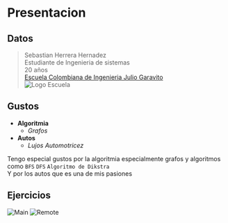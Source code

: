 # Presentacion
## Datos
>Sebastian Herrera Hernadez\
>Estudiante de Ingenieria de sistemas\
>20 años\
>[Escuela Colombiana de Ingenieria Julio Garavito](https://www.escuelaing.edu.co/es/)\
>![Logo Escuela][1]
## Gustos
- **Algoritmia**
    - *Grafos*
- **Autos**
    - _Lujos Automotricez_

Tengo especial gustos por la algoritmia especialmente grafos y algoritmos como `BFS` `DFS` `Algoritmo de Dikstra`\
Y por los autos que es una de mis pasiones
    
## Ejercicios
![Main][2]
![Remote][3]

[1]:https://www.escuelaing.edu.co/uploads/generica/Escuela_acercade.png "Escuela de Ingenieros"
[2]:https://i.imgur.com/eTlm7iy.png "Main"
[3]:https://i.imgur.com/zazA0li.png "Remote"

